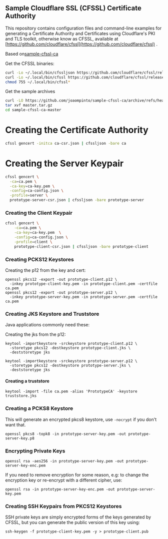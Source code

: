 Sample Cloudflare SSL (CFSSL) Certificate Authority
---------------------------------------------------

This repository contains configuration files and command-line examples
for generating a Certificate Authority and Certificates using Cloudflare's
PKI and TLS toolkit, otherwise know as CFSSL, available at
[https://github.com/cloudflare/cfssl](https://github.com/cloudflare/cfssl) .

Based on[sample-cfssl-ca](https://github.com/drewfarris/sample-cfssl-ca)


Get the CFSSL binaries:
```sh
curl -Lo ~/.local/bin/cfssljson https://github.com/cloudflare/cfssl/releases/download/v1.6.3/cfssljson_1.6.3_linux_amd64 
curl -Lo ~/.local/bin/cfssl https://github.com/cloudflare/cfssl/releases/download/v1.6.3/cfssl_1.6.3_linux_amd64 
chmod 755 ~/.local/bin/cfssl*
```

Get the sample archives
```sh
curl -LO https://github.com/joaompinto/sample-cfssl-ca/archive/refs/heads/master.tar.gz
tar xvf master.tar.gz
cd sample-cfssl-ca-master
```


# Creating the Certificate Authority
```sh
cfssl gencert -initca ca-csr.json | cfssljson -bare ca
```

# Creating the Server Keypair
```sh
cfssl gencert \
  -ca=ca.pem \
  -ca-key=ca-key.pem \
  -config=ca-config.json \
  -profile=server \
  prototype-server-csr.json | cfssljson -bare prototype-server
```

### Creating the Client Keypair

```sh
cfssl gencert \
    -ca=ca.pem \
    -ca-key=ca-key.pem  \
    -config=ca-config.json \
    -profile=client \
    prototype-client-csr.json | cfssljson -bare prototype-client
```


### Creating PCKS12 Keystores

Creating the p12 from the key and cert:

```
openssl pkcs12 -export -out prototype-client.p12 \
  -inkey prototype-client-key.pem -in prototype-client.pem -certfile ca.pem
openssl pkcs12 -export -out prototype-server.p12 \
  -inkey prototype-server-key.pem -in prototype-server.pem -certfile ca.pem
```

### Creating JKS Keystore and Truststore

Java applications commonly need these:

Creating the jks from the p12:

```
keytool -importkeystore -srckeystore prototype-client.p12 \
  -storetype pkcs12 -destkeystore prototype-client.jks \
  -deststoretype jks

keytool -importkeystore -srckeystore prototype-server.p12 \
  -storetype pkcs12 -destkeystore prototype-server.jks \
  -deststoretype jks
```

#### Creating a truststore

```
keytool -import -file ca.pem -alias 'PrototypeCA' -keystore truststore.jks
```

### Creating a PCKS8 Keystore

This will generate an encrypted pkcs8 keystore, use `-nocrypt` if you don't want that.
```
openssl pkcs8 -topk8 -in prototype-server-key.pem -out prototype-server-key.p8
```

### Encrypting Private Keys

```
openssl rsa -aes256 -in prototype-server-key.pem -out prototype-server-key-enc.pem
```

If you need to remove encryption for some reason, e.g: to change the encryption key  or re-encrypt with
a different cipher, use:

```
openssl rsa -in prototype-server-key-enc.pem -out prototype-server-key.pem
```


### Creating SSH Keypairs from PKCS12 Keystores

SSH private keys are simply encrypted forms of the keys generated by CFSSL,
but you can generate the public version of this key using:

```
ssh-keygen -f prototype-client-key.pem -y > prototype-client.pub
```
